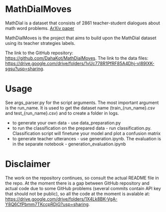 # MathDialMoves

MathDial is a dataset that consists of 2861 teacher-student dialogues about math word problems.
[ArXiv paper](https://arxiv.org/abs/2305.14536)


MathDialMoves is the project that aims to build upon the MathDial dataset using its teacher strategies labels.

The link to the GitHub repository: https://github.com/DahaKot/MathDialMoves.
The link to the data files: https://drive.google.com/drive/folders/1vUc778R1PfRF85A4Dhj-vI89lXK-sgsu?usp=sharing.


# Usage
See args_parser.py for the script arguments. The most important argument is the run_name. It is used to get the dataset name (train_{run_name}.csv and test_{run_name}.csv) and to create a folder in logs.

- to generate your own data - use data_preparation.py
- to run the classification on the prepared data - run classification.py. Classification script will finetune your model and plot a confusion matrix
- to generate teacher utterances - use generation.ipynb. The evaluation is in the separate notebook - generation_evaluation.ipynb

# Disclaimer

The work on the repository continues, so consult the actual README file in the repo. At the moment there is a gap between GitHub repository and actual code due to some GitHub problems (several commits contain API key that should not be public), so all the code at the moment is avalable at: https://drive.google.com/drive/folders/1X4Lk8BK-VgA-Y8Q6CfPbmm7TKccpRDjG?usp=sharing.
